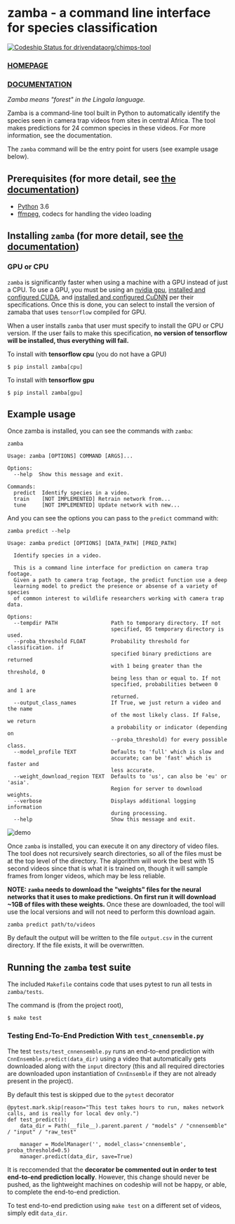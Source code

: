# zamba - a command line interface for species classification

[ ![Codeship Status for drivendataorg/chimps-tool](https://app.codeship.com/projects/03e3a040-0b6d-0136-afe4-3aeedc3a22e1/status?branch=master)](https://app.codeship.com/projects/281856)


### [HOMEPAGE](http://zamba.drivendata.org/)

### [DOCUMENTATION](http://zamba.drivendata.org/docs/)

_Zamba means "forest" in the Lingala language._

Zamba is a command-line tool built in Python to automatically identify the species seen in camera trap videos from sites in central Africa. The tool makes predictions for 24 common species in these videos. For more information, see the documentation.

The `zamba` command will be the entry point for users (see example usage below).


## Prerequisites (for more detail, see [the documentation](http://zamba.drivendata.org/docs/))

 - [Python](https://www.python.org/) 3.6
 - [ffmpeg](https://www.ffmpeg.org/download.html), codecs for handling the video loading


## Installing `zamba` (for more detail, see [the documentation](http://zamba.drivendata.org/docs/))

### GPU or CPU

`zamba` is significantly faster when using a machine with a GPU instead of just a CPU. To use a GPU, you must be using an [nvidia gpu](https://www.nvidia.com/Download/index.aspx?lang=en-us), [installed and configured CUDA](https://developer.nvidia.com/cuda-downloads), and [installed and configured CuDNN](https://developer.nvidia.com/cudnn) per their specifications. Once this is done, you can select to install the version of zamaba that uses `tensorflow` compiled for GPU.

When a user installs `zamba` that user must specify to install the GPU or CPU version. If the user fails to make this specification, **no version of tensorflow will be installed, thus everything will fail.**

To install with **tensorflow cpu** (you do not have a GPU)
```
$ pip install zamba[cpu]
```

To install with **tensorflow gpu**
```
$ pip install zamba[gpu]
```


## Example usage

Once zamba is installed, you can see the commands with `zamba`:

`zamba`

```
Usage: zamba [OPTIONS] COMMAND [ARGS]...

Options:
  --help  Show this message and exit.

Commands:
  predict  Identify species in a video.
  train    [NOT IMPLEMENTED] Retrain network from...
  tune     [NOT IMPLEMENTED] Update network with new...
```

And you can see the options you can pass to the `predict` command with:

`zamba predict --help`

```
Usage: zamba predict [OPTIONS] [DATA_PATH] [PRED_PATH]

  Identify species in a video.

  This is a command line interface for prediction on camera trap footage.
  Given a path to camera trap footage, the predict function use a deep
  learning model to predict the presence or absense of a variety of species
  of common interest to wildlife researchers working with camera trap data.

Options:
  --tempdir PATH                 Path to temporary directory. If not
                                 specified, OS temporary directory is used.
  --proba_threshold FLOAT        Probability threshold for classification. if
                                 specified binary predictions are returned
                                 with 1 being greater than the threshold, 0
                                 being less than or equal to. If not
                                 specified, probabilities between 0 and 1 are
                                 returned.
  --output_class_names           If True, we just return a video and the name
                                 of the most likely class. If False, we return
                                 a probability or indicator (depending on
                                 --proba_threshold) for every possible class.
  --model_profile TEXT           Defaults to 'full' which is slow and
                                 accurate; can be 'fast' which is faster and
                                 less accurate.
  --weight_download_region TEXT  Defaults to 'us', can also be 'eu' or 'asia'.
                                 Region for server to download weights.
  --verbose                      Displays additional logging information
                                 during processing.
  --help                         Show this message and exit.
```

![demo](https://s3.amazonaws.com/drivendata-public-assets/zamba-demo.gif)


Once `zamba` is installed, you can execute it on any directory of video files. The tool does not recursively search directories, so all of the files must be at the top level of the directory. The algorithm will work the best with 15 second videos since that is what it is trained on, though it will sample frames from longer videos, which may be less reliable.

**NOTE: `zamba` needs to download the "weights" files for the neural networks that it uses to make predictions. On first run it will download ~1GB of files with these weights.** Once these are downloaded, the tool will use the local versions and will not need to perform this download again.

`zamba predict path/to/videos`

By default the output will be written to the file `output.csv` in the current directory. If the file exists, it will be overwritten.

## Running the `zamba` test suite

The included `Makefile` contains code that uses pytest to run all tests in `zamba/tests`.

The command is (from the project root),

```
$ make test
```

### Testing End-To-End Prediction With `test_cnnensemble.py`
The test `tests/test_cnnensemble.py` runs an end-to-end prediction with `CnnEnsemble.predict(data_dir)` using a video that automatically gets downloaded along with the `input` directory (this and all required directories are downloaded upon instantiation of `CnnEnsemble` if they are not already present in the project).

By default this test is skipped due to the `pytest` decorator

```
@pytest.mark.skip(reason="This test takes hours to run, makes network calls, and is really for local dev only.")
def test_predict():
    data_dir = Path(__file__).parent.parent / "models" / "cnnensemble" / "input" / "raw_test"

    manager = ModelManager('', model_class='cnnensemble', proba_threshold=0.5)
    manager.predict(data_dir, save=True)
```

It is reccomended that the **decorator be commented out in order to test end-to-end prediction locally**. However, this change should never be pushed, as the lightweight machines on codeship will not be happy, or able, to complete the end-to-end prediction.

To test end-to-end prediction using `make test` on a different set of videos, simply edit `data_dir`.


